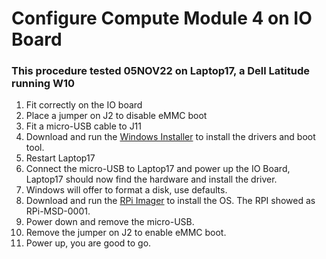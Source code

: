 # Configure Compute Module 4 on IO Board
 ### This procedure tested 05NOV22 on Laptop17, a Dell Latitude running W10
 1. Fit correctly on the IO board
 2. Place a jumper on J2 to disable eMMC boot
 3. Fit a micro-USB cable to J11
 4. Download and run the [Windows Installer](https://github.com/raspberrypi/usbboot/raw/master/win32/rpiboot_setup.exe) to install the drivers and boot tool.
 5. Restart Laptop17
 6. Connect the micro-USB to Laptop17 and power up the IO Board, Laptop17 should now find the hardware and install the driver.
 7. Windows will offer to format a disk, use defaults.
 8. Download and run the [RPi Imager](https://www.raspberrypi.com/software/) to install the OS. The RPI showed as RPi-MSD-0001.
 9. Power down and remove the micro-USB.
 10. Remove the jumper on J2 to enable eMMC boot.
 11. Power up, you are good to go.
  
